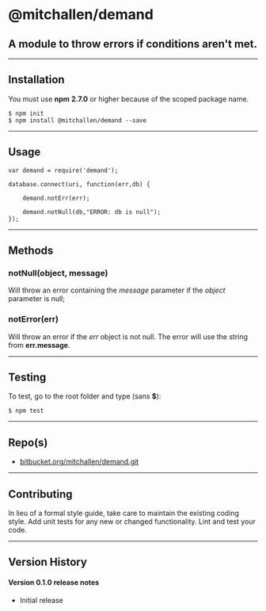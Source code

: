 @mitchallen/demand
===============================

A module to throw errors if conditions aren't met.
----------------------------------------------------

* * *

## Installation

You must use __npm__ __2.7.0__ or higher because of the scoped package name.

    $ npm init
    $ npm install @mitchallen/demand --save
  
* * *

## Usage

    var demand = require('demand');

 	database.connect(uri, function(err,db) {

 		demand.notErr(err);

		demand.notNull(db,"ERROR: db is null");
 	});


* * * 

## Methods

### notNull(object, message)

Will throw an error containing the *message* parameter if the *object* parameter is null;

### notError(err)

Will throw an error if the *err* object is not null. The error will use the string from __err.message__.

* * *

## Testing

To test, go to the root folder and type (sans __$__):

    $ npm test
   
* * *
 
## Repo(s)

* [bitbucket.org/mitchallen/demand.git](https://bitbucket.org/mitchallen/demand.git)

* * *

## Contributing

In lieu of a formal style guide, take care to maintain the existing coding style.
Add unit tests for any new or changed functionality. Lint and test your code.

* * *

## Version History

#### Version 0.1.0 release notes

* Initial release